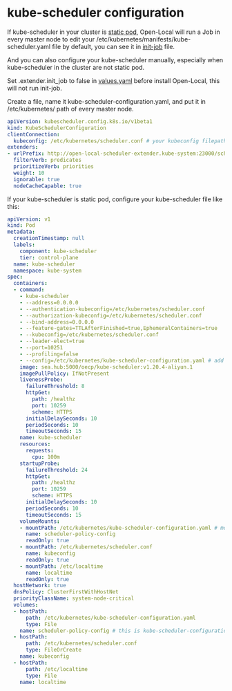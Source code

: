 # kube-scheduler configuration

If kube-scheduler in your cluster is [static pod](https://kubernetes.io/docs/tasks/configure-pod-container/static-pod/), Open-Local will run a Job in every master node to edit your /etc/kubernetes/manifests/kube-scheduler.yaml file by default, you can see it in [init-job](./../../deploy/helm/templates/init-job.yaml) file.

And you can also configure your kube-scheduler manually, especially when kube-scheduler in the cluster are not static pod.

Set .extender.init_job to false in [values.yaml](../../deploy/helm/values.yaml) before install Open-Local, this will not run init-job.

Create a file, name it kube-scheduler-configuration.yaml, and put it in /etc/kubernetes/ path of every master node.

```yaml
apiVersion: kubescheduler.config.k8s.io/v1beta1
kind: KubeSchedulerConfiguration
clientConnection:
  kubeconfig: /etc/kubernetes/scheduler.conf # your kubeconfig filepath
extenders:
- urlPrefix: http://open-local-scheduler-extender.kube-system:23000/scheduler
  filterVerb: predicates
  prioritizeVerb: priorities
  weight: 10
  ignorable: true
  nodeCacheCapable: true
```

If your kube-scheduler is static pod, configure your kube-scheduler file like this:

```yaml
apiVersion: v1
kind: Pod
metadata:
  creationTimestamp: null
  labels:
    component: kube-scheduler
    tier: control-plane
  name: kube-scheduler
  namespace: kube-system
spec:
  containers:
  - command:
    - kube-scheduler
    - --address=0.0.0.0
    - --authentication-kubeconfig=/etc/kubernetes/scheduler.conf
    - --authorization-kubeconfig=/etc/kubernetes/scheduler.conf
    - --bind-address=0.0.0.0
    - --feature-gates=TTLAfterFinished=true,EphemeralContainers=true
    - --kubeconfig=/etc/kubernetes/scheduler.conf
    - --leader-elect=true
    - --port=10251
    - --profiling=false
    - --config=/etc/kubernetes/kube-scheduler-configuration.yaml # add --config option
    image: sea.hub:5000/oecp/kube-scheduler:v1.20.4-aliyun.1
    imagePullPolicy: IfNotPresent
    livenessProbe:
      failureThreshold: 8
      httpGet:
        path: /healthz
        port: 10259
        scheme: HTTPS
      initialDelaySeconds: 10
      periodSeconds: 10
      timeoutSeconds: 15
    name: kube-scheduler
    resources:
      requests:
        cpu: 100m
    startupProbe:
      failureThreshold: 24
      httpGet:
        path: /healthz
        port: 10259
        scheme: HTTPS
      initialDelaySeconds: 10
      periodSeconds: 10
      timeoutSeconds: 15
    volumeMounts:
    - mountPath: /etc/kubernetes/kube-scheduler-configuration.yaml # mount this file into the container
      name: scheduler-policy-config
      readOnly: true
    - mountPath: /etc/kubernetes/scheduler.conf
      name: kubeconfig
      readOnly: true
    - mountPath: /etc/localtime
      name: localtime
      readOnly: true
  hostNetwork: true
  dnsPolicy: ClusterFirstWithHostNet
  priorityClassName: system-node-critical
  volumes:
  - hostPath:
      path: /etc/kubernetes/kube-scheduler-configuration.yaml
      type: File
    name: scheduler-policy-config # this is kube-scheduler-configuration.yaml that we created before
  - hostPath:
      path: /etc/kubernetes/scheduler.conf
      type: FileOrCreate
    name: kubeconfig
  - hostPath:
      path: /etc/localtime
      type: File
    name: localtime
```